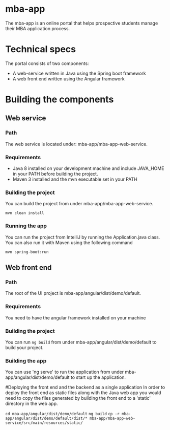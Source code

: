 # mba-app

The mba-app is an online portal that helps prospective students manage their MBA application process.

# Technical specs

The portal consists of two components:
- A web-service written in Java using the Spring boot framework
- A web front end written using the Angular framework

# Building the components

## Web service

### Path
The web service is located under: mba-app/mba-app-web-service. 

### Requirements
 - Java 8 installed on your development machine and include JAVA_HOME in your PATH before building the project.
 - Maven 3 installed and the mvn executable set in your PATH

### Building the project

You can build the project from under mba-app/mba-app-web-service.

`mvn clean install`

### Running the app

You can run the project from IntelliJ by running the Application.java class. You can also run it with Maven using the following command 

`mvn spring-boot:run`


## Web front end

### Path
The root of the UI project is mba-app/angular/dist/demo/default. 

### Requirements
You need to have the angular framework installed on your machine

### Building the project
You can run `ng build` from under mba-app/angular/dist/demo/default to build your project.

### Building the app
You can use 'ng serve' to run the application from under mba-app/angular/dist/demo/default to start up the application.

#Deploying the front end and the backend as a single application
In order to deploy the front end as static files along with the Java web app you would need to copy the files generated by building the front end to a 'static' directory in the web app.

`cd mba-app/angular/dist/demo/default`
`ng build`
`cp -r mba-app/angular/dist/demo/default/dist/* mba-app/mba-app-web-service/src/main/resources/static/`






